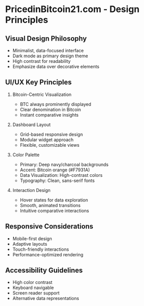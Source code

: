 # PricedinBitcoin21.com - Design Principles

## Visual Design Philosophy
- Minimalist, data-focused interface
- Dark mode as primary design theme
- High contrast for readability
- Emphasize data over decorative elements

## UI/UX Key Principles
1. Bitcoin-Centric Visualization
   - BTC always prominently displayed
   - Clear denomination in Bitcoin
   - Instant comparative insights

2. Dashboard Layout
   - Grid-based responsive design
   - Modular widget approach
   - Flexible, customizable views

3. Color Palette
   - Primary: Deep navy/charcoal backgrounds
   - Accent: Bitcoin orange (#F7931A)
   - Data Visualization: High-contrast colors
   - Typography: Clean, sans-serif fonts

4. Interaction Design
   - Hover states for data exploration
   - Smooth, animated transitions
   - Intuitive comparative interactions

## Responsive Considerations
- Mobile-first design
- Adaptive layouts
- Touch-friendly interactions
- Performance-optimized rendering

## Accessibility Guidelines
- High color contrast
- Keyboard navigable
- Screen reader support
- Alternative data representations